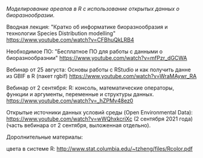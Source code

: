 *Моделирование ареалов в R с использование открытых данных о биоразнообразии*.

Вводная лекция: "Кратко об информатике биоразнообразия и технологии Species Distribution modelling" https://www.youtube.com/watch?v=CFBhuQkLRB4

Необходимое ПО: "Бесплатное ПО для работы с данными о биоразнообразнии" https://www.youtube.com/watch?v=mfPzr_dGCWA

Вебинар от 25 августа: Основы работы с RStudio и как получить данне из GBIF в R (пакет rgbif) https://www.youtube.com/watch?v=WraMAywr_RA  

Вебинар от 2 сентября: R: консоль, математические операторы, функции и аргументы, переменные и структуры данных. https://www.youtube.com/watch?v=_hZPMv48ez0

Открытые источники данных условий среды (Open Environmental Data): https://www.youtube.com/watch?v=wWQhxkcriXc (2 сентября 2021 года) (часть вебинара от 2 сентября, выложенная отдельно).

Доролнительные материалы:

цвета в системе R: http://www.stat.columbia.edu/~tzheng/files/Rcolor.pdf

